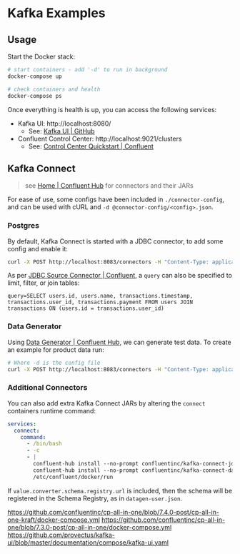 # Kafka Examples

## Usage

Start the Docker stack:

```bash
# start containers - add '-d' to run in background
docker-compose up

# check containers and health
docker-compose ps
```

Once everything is health is up, you can access the following services:

- Kafka UI: http://localhost:8080/
  - See: [Kafka UI | GitHub][kafka ui]
- Confluent Control Center: http://localhost:9021/clusters
  - See: [Control Center Quickstart | Confluent][confluent control center]

## Kafka Connect

> see [Home | Confluent Hub] for connectors and their JARs

For ease of use, some configs have been included in `./connector-config`, and can be used with cURL and `-d @connector-config/<config>.json`.

### Postgres

By default, Kafka Connect is started with a JDBC connector, to add some config and enable it:

```bash
curl -X POST http://localhost:8083/connectors -H "Content-Type: application/json" -d @connector-config/jdbc-source.json
```

As per [JDBC Source Connector | Confluent], a `query` can also be specified to limit, filter, or join tables:

```
query=SELECT users.id, users.name, transactions.timestamp, transactions.user_id, transactions.payment FROM users JOIN transactions ON (users.id = transactions.user_id)
```

### Data Generator

Using [Data Generator | Confluent Hub], we can generate test data. To create an example for product data run:

```bash
# Where -d is the config file
curl -X POST http://localhost:8083/connectors -H "Content-Type: application/json" -d @connector-config/datagen-product.json
```

### Additional Connectors

You can also add extra Kafka Connect JARs by altering the `connect` containers runtime command:

```yaml
services:
  connect:
    command:
      - /bin/bash
      - -c
      - |
        confluent-hub install --no-prompt confluentinc/kafka-connect-jdbc:10.7.1
        confluent-hub install --no-prompt confluentinc/kafka-connect-datagen:latest:latest
        /etc/confluent/docker/run
```

If `value.converter.schema.registry.url` is included, then the schema will be registered in the Schema Registry, as in `datagen-user.json`.

[kafka ui]: https://github.com/provectus/kafka-ui
[confluent control center]: https://docs.confluent.io/platform/current/platform-quickstart.html#quickstart
[home | confluent hub]: https://www.confluent.io/hub/
[JDBC Source Connector | Confluent]: https://docs.confluent.io/kafka-connectors/jdbc/current/source-connector/overview.html#configuration
[data generator | confluent hub]: https://www.confluent.io/hub/confluentinc/kafka-connect-datagen

https://github.com/confluentinc/cp-all-in-one/blob/7.4.0-post/cp-all-in-one-kraft/docker-compose.yml
https://github.com/confluentinc/cp-all-in-one/blob/7.3.0-post/cp-all-in-one/docker-compose.yml
https://github.com/provectus/kafka-ui/blob/master/documentation/compose/kafka-ui.yaml

```

```
